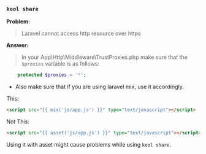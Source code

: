 ### `kool share`

**Problem:**

> Laravel cannot access http resource over https

**Answer:**

> In your App\Http\Middleware\TrustProxies.php make sure that the `$proxies` variable is as follows:

```php
    protected $proxies = '*';
```

-   Also make sure that if you are using laravel mix, use it accordingly.

This:

```html
<script src="{{ mix('js/app.js') }}" type="text/javascript"></script>
```

Not This:

```html
<script src="{{ asset('js/app.js') }}" type="text/javascript"></script>
```

Using it with asset might cause problems while using `kool share`.